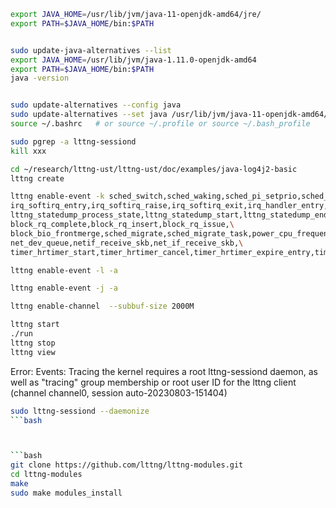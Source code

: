 ```bash
export JAVA_HOME=/usr/lib/jvm/java-11-openjdk-amd64/jre/
export PATH=$JAVA_HOME/bin:$PATH


sudo update-java-alternatives --list
export JAVA_HOME=/usr/lib/jvm/java-1.11.0-openjdk-amd64
export PATH=$JAVA_HOME/bin:$PATH
java -version


sudo update-alternatives --config java
sudo update-alternatives --set java /usr/lib/jvm/java-11-openjdk-amd64/bin/java
source ~/.bashrc   # or source ~/.profile or source ~/.bash_profile

```

```bash
sudo pgrep -a lttng-sessiond
kill xxx
```

```bash
cd ~/research/lttng-ust/lttng-ust/doc/examples/java-log4j2-basic
lttng create
```

```bash
lttng enable-event -k sched_switch,sched_waking,sched_pi_setprio,sched_process_fork,sched_process_exit,sched_process_free,sched_wakeup,\
irq_softirq_entry,irq_softirq_raise,irq_softirq_exit,irq_handler_entry,irq_handler_exit,\
lttng_statedump_process_state,lttng_statedump_start,lttng_statedump_end,lttng_statedump_network_interface,lttng_statedump_block_device,\
block_rq_complete,block_rq_insert,block_rq_issue,\
block_bio_frontmerge,sched_migrate,sched_migrate_task,power_cpu_frequency,\
net_dev_queue,netif_receive_skb,net_if_receive_skb,\
timer_hrtimer_start,timer_hrtimer_cancel,timer_hrtimer_expire_entry,timer_hrtimer_expire_exit
```

```bash
lttng enable-event -l -a
```

```bash
lttng enable-event -j -a
```

```bash
lttng enable-channel  --subbuf-size 2000M
```

```bash
lttng start
./run
lttng stop
lttng view
```

Error: Events: Tracing the kernel requires a root lttng-sessiond daemon, as well as "tracing" group membership or root user ID for the lttng client (channel channel0, session auto-20230803-151404)

```bash
sudo lttng-sessiond --daemonize
```bash



```bash
git clone https://github.com/lttng/lttng-modules.git
cd lttng-modules
make
sudo make modules_install
```




